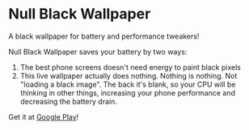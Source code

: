 # Null Black Wallpaper
A black wallpaper for battery and performance tweakers!

Null Black Wallpaper saves your battery by two ways:

1. The best phone screens doesn't need energy to paint black pixels
2. This live wallpaper actually does nothing. Nothing is nothing. Not "loading a black image". The back it's blank, so your CPU will be thinking in other things, increasing your phone performance and decreasing the battery drain.

Get it at [Google Play](https://play.google.com/store/apps/details?id=net.rocboronat.android.wallpaper.npe "Google Play")!
